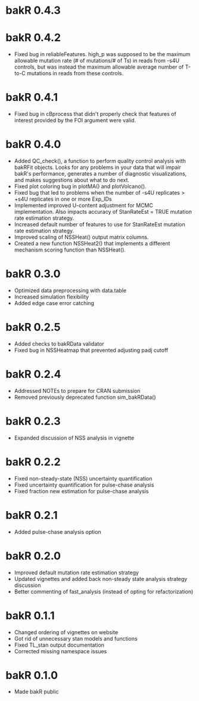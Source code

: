 # bakR 0.4.3

# bakR 0.4.2
* Fixed bug in reliableFeatures. high_p was supposed to be the maximum allowable mutation rate (# of mutations/# of Ts) in reads from -s4U controls, but was instead the maximum allowable average number of T-to-C mutations in reads from these controls.

# bakR 0.4.1
* Fixed bug in cBprocess that didn't properly check that features of interest provided by the FOI argument were valid.

# bakR 0.4.0
* Added QC_check(), a function to perform quality control analysis with bakRFit objects. Looks for any problems in your data that will impair bakR's performance, generates a number of diagnostic visualizations, and makes suggestions about what to do next.
* Fixed plot coloring bug in plotMA() and plotVolcano().
* Fixed bug that led to problems when the number of -s4U replicates > +s4U replicates in one or more Exp_IDs
* Implemented improved U-content adjustment for MCMC implementation. Also impacts accuracy of StanRateEst = TRUE mutation rate estimation strategy.
* Increased default number of features to use for StanRateEst mutation rate estimation strategy.
* Improved scaling of NSSHeat() output matrix columns.
* Created a new function NSSHeat2() that implements a different mechanism scoring function than NSSHeat().

# bakR 0.3.0

* Optimized data preprocessing with data.table
* Increased simulation flexibility
* Added edge case error catching

# bakR 0.2.5

* Added checks to bakRData validator
* Fixed bug in NSSHeatmap that prevented adjusting padj cutoff

# bakR 0.2.4

* Addressed NOTEs to prepare for CRAN submission
* Removed previously deprecated function sim_bakRData()

# bakR 0.2.3

* Expanded discussion of NSS analysis in vignette

# bakR 0.2.2

* Fixed non-steady-state (NSS) uncertainty quantification
* Fixed uncertainty quantification for pulse-chase analysis
* Fixed fraction new estimation for pulse-chase analysis

# bakR 0.2.1

* Added pulse-chase analysis option

# bakR 0.2.0

* Improved default mutation rate estimation strategy
* Updated vignettes and added back non-steady state analysis strategy discussion
* Better commenting of fast_analysis (instead of opting for refactorization)

# bakR 0.1.1

* Changed ordering of vignettes on website
* Got rid of unnecessary stan models and functions
* Fixed TL_stan output documentation
* Corrected missing namespace issues

# bakR 0.1.0

* Made bakR public

